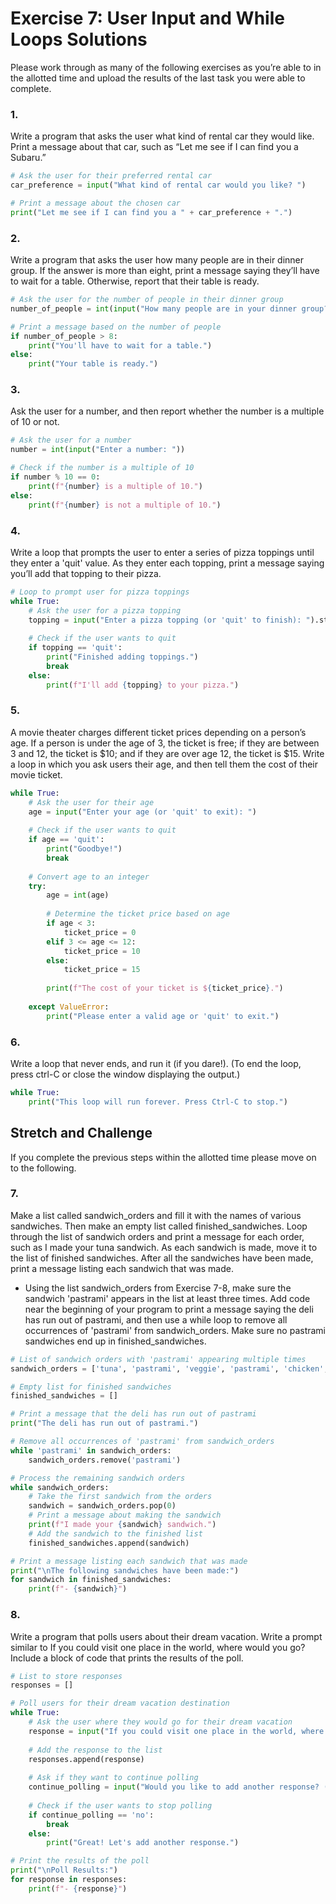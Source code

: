 # Exercise 7: User Input and While Loops Solutions

Please work through as many of the following exercises as you’re able to in the allotted time and upload the results of the last task you were able to complete.

### 1.
Write a program that asks the user what kind of rental car they would like. Print a message about that car, such as “Let me see if I can find you a Subaru.”

```py
# Ask the user for their preferred rental car
car_preference = input("What kind of rental car would you like? ")

# Print a message about the chosen car
print("Let me see if I can find you a " + car_preference + ".")
```

### 2.
Write a program that asks the user how many people are in their dinner group. If the answer is more than eight, print a message saying they’ll have to wait for a table. Otherwise, report that their table is ready.

```py
# Ask the user for the number of people in their dinner group
number_of_people = int(input("How many people are in your dinner group? "))

# Print a message based on the number of people
if number_of_people > 8:
    print("You'll have to wait for a table.")
else:
    print("Your table is ready.")
```

### 3.
Ask the user for a number, and then report whether the number is a multiple of 10 or not.

```py
# Ask the user for a number
number = int(input("Enter a number: "))

# Check if the number is a multiple of 10
if number % 10 == 0:
    print(f"{number} is a multiple of 10.")
else:
    print(f"{number} is not a multiple of 10.")
```

### 4.
Write a loop that prompts the user to enter a series of pizza toppings until they enter a 'quit' value. As they enter each topping, print a message saying you’ll add that topping to their pizza.

```py
# Loop to prompt user for pizza toppings
while True:
    # Ask the user for a pizza topping
    topping = input("Enter a pizza topping (or 'quit' to finish): ").strip().lower()
    
    # Check if the user wants to quit
    if topping == 'quit':
        print("Finished adding toppings.")
        break
    else:
        print(f"I'll add {topping} to your pizza.")
```

### 5.
A movie theater charges different ticket prices depending on a person’s age. If a person is under the age of 3, the ticket is free; if they are between 3 and 12, the ticket is $10; and if they are over age 12, the ticket is $15. Write a loop in which you ask users their age, and then tell them the cost of their movie ticket.

```py
while True:
    # Ask the user for their age
    age = input("Enter your age (or 'quit' to exit): ")
    
    # Check if the user wants to quit
    if age == 'quit':
        print("Goodbye!")
        break
    
    # Convert age to an integer
    try:
        age = int(age)
        
        # Determine the ticket price based on age
        if age < 3:
            ticket_price = 0
        elif 3 <= age <= 12:
            ticket_price = 10
        else:
            ticket_price = 15
        
        print(f"The cost of your ticket is ${ticket_price}.")
    
    except ValueError:
        print("Please enter a valid age or 'quit' to exit.")
```

### 6.
Write a loop that never ends, and run it (if you dare!). (To end the loop, press ctrl-C or close the window displaying the output.)

```py
while True:
    print("This loop will run forever. Press Ctrl-C to stop.")
```

## Stretch and Challenge
If you complete the previous steps within the allotted time please move on to the following.

### 7.
Make a list called sandwich_orders and fill it with the names of various sandwiches. Then make an empty list called finished_sandwiches. Loop through the list of sandwich orders and print a message for each order, such as I made your tuna sandwich. As each sandwich is made, move it to the list of finished sandwiches. After all the sandwiches have been made, print a message listing each sandwich that was made.

-	Using the list sandwich_orders from Exercise 7-8, make sure the sandwich 'pastrami' appears in the list at least three times. Add code near the beginning of your program to print a message saying the deli has run out of pastrami, and then use a while loop to remove all occurrences of 'pastrami' from sandwich_orders. Make sure no pastrami sandwiches end up in finished_sandwiches.

```py
# List of sandwich orders with 'pastrami' appearing multiple times
sandwich_orders = ['tuna', 'pastrami', 'veggie', 'pastrami', 'chicken', 'pastrami', 'ham']

# Empty list for finished sandwiches
finished_sandwiches = []

# Print a message that the deli has run out of pastrami
print("The deli has run out of pastrami.")

# Remove all occurrences of 'pastrami' from sandwich_orders
while 'pastrami' in sandwich_orders:
    sandwich_orders.remove('pastrami')

# Process the remaining sandwich orders
while sandwich_orders:
    # Take the first sandwich from the orders
    sandwich = sandwich_orders.pop(0)
    # Print a message about making the sandwich
    print(f"I made your {sandwich} sandwich.")
    # Add the sandwich to the finished list
    finished_sandwiches.append(sandwich)

# Print a message listing each sandwich that was made
print("\nThe following sandwiches have been made:")
for sandwich in finished_sandwiches:
    print(f"- {sandwich}")
```

### 8.
Write a program that polls users about their dream vacation. Write a prompt similar to If you could visit one place in the world, where would you go? Include a block of code that prints the results of the poll.

```py
# List to store responses
responses = []

# Poll users for their dream vacation destination
while True:
    # Ask the user where they would go for their dream vacation
    response = input("If you could visit one place in the world, where would you go? ")
    
    # Add the response to the list
    responses.append(response)
    
    # Ask if they want to continue polling
    continue_polling = input("Would you like to add another response? (yes/no) ").strip().lower()
    
    # Check if the user wants to stop polling
    if continue_polling == 'no':
        break
    else:
        print("Great! Let's add another response.")

# Print the results of the poll
print("\nPoll Results:")
for response in responses:
    print(f"- {response}")
```